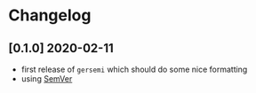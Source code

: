 # Changelog

## [0.1.0] 2020-02-11

- first release of `gersemi` which should do some nice formatting
- using [SemVer](https://semver.org/)

